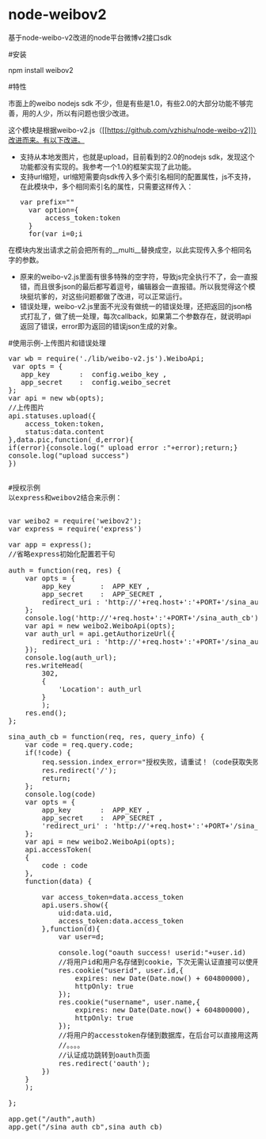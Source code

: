 node-weibov2
============

基于node-weibo-v2改进的node平台微博v2接口sdk

#安装

  npm install weibov2
  
#特性

市面上的weibo nodejs sdk 不少，但是有些是1.0，有些2.0的大部分功能不够完善，用的人少，所以有问题也很少改进。

这个模块是根据weibo-v2.js（[[https://github.com/vzhishu/node-weibo-v2]]）改进而来。有以下改进。

* 支持从本地发图片，也就是upload，目前看到的2.0的nodejs sdk，发现这个功能都没有实现的。我参考一个1.0的框架实现了此功能。
* 支持url缩短，url缩短需要向sdk传入多个索引名相同的配置属性，js不支持，在此模块中，多个相同索引名的属性，只需要这样传入：
    <pre>var prefix=""
    var option={
        access_token:token
    }
    for(var i=0;i<reg_result.length;i++){
        option[prefix+"url_long"]=reg_result[i]
        prefix+="__multi__"
    } 
    api.statuses.shorten(option,function(_d){
       //...                                                
    })</pre>
在模块内发出请求之前会把所有的__multi__替换成空，以此实现传入多个相同名字的参数。
* 原来的weibo-v2.js里面有很多特殊的空字符，导致js完全执行不了，会一直报错，而且很多json的最后都写着逗号，编辑器会一直报错。所以我觉得这个模块挺坑爹的，对这些问题都做了改进，可以正常运行。
* 错误处理，weibo-v2.js里面不光没有做统一的错误处理，还把返回的json格式打乱了，做了统一处理，每次callback，如果第二个参数存在，就说明api返回了错误，error即为返回的错误json生成的对象。

#使用示例-上传图片和错误处理

<pre>
var wb = require('./lib/weibo-v2.js').WeiboApi;
 var opts = {
   app_key       :  config.weibo_key ,
   app_secret    :  config.weibo_secret 
};
var api = new wb(opts);
//上传图片
api.statuses.upload({
    access_token:token,
    status:data.content
},data.pic,function(_d,error){
if(error){console.log(" upload error :"+error);return;}
console.log("upload success")
})
<pre>

#授权示例
以express和weibov2结合来示例：

<pre>
var weibo2 = require('weibov2');
var express = require('express')

var app = express();
//省略express初始化配置若干句

auth = function(req, res) {
    var opts = {
        app_key       :  APP_KEY ,
        app_secret    :  APP_SECRET ,
        redirect_uri : 'http://'+req.host+':'+PORT+'/sina_auth_cb'
    };
    console.log('http://'+req.host+':'+PORT+'/sina_auth_cb')
    var api = new weibo2.WeiboApi(opts);
    var auth_url = api.getAuthorizeUrl({
        redirect_uri : 'http://'+req.host+':'+PORT+'/sina_auth_cb'
    });
    console.log(auth_url);
    res.writeHead(
        302, 
        {
            'Location': auth_url
        }
        );
    res.end();    
};

sina_auth_cb = function(req, res, query_info) {
    var code = req.query.code;
    if(!code) {
        req.session.index_error="授权失败，请重试！（code获取失败）"
        res.redirect('/');
        return;
    };
    console.log(code)
    var opts = {
        app_key       :  APP_KEY ,
        app_secret    :  APP_SECRET ,
        'redirect_uri' : 'http://'+req.host+':'+PORT+'/sina_auth_cb'
    };
    var api = new weibo2.WeiboApi(opts);
    api.accessToken(
    {
        code : code
    },
    function(data) {
       
        var access_token=data.access_token
        api.users.show({
            uid:data.uid,
            access_token:data.access_token
        },function(d){
            var user=d;
           
            console.log("oauth success! userid:"+user.id)
            //将用户id和用户名存储到cookie，下次无需认证直接可以使用。
            res.cookie("userid", user.id,{
                expires: new Date(Date.now() + 604800000), 
                httpOnly: true
            });
            res.cookie("username", user.name,{
                expires: new Date(Date.now() + 604800000), 
                httpOnly: true
            });
            //将用户的accesstoken存储到数据库，在后台可以直接用这两个信息发送微博，无需用户参与。
            //。。。。
            //认证成功跳转到oauth页面
            res.redirect('oauth');
        })   
    }
    );

};

app.get("/auth",auth)
app.get("/sina_auth_cb",sina_auth_cb)
</pre>